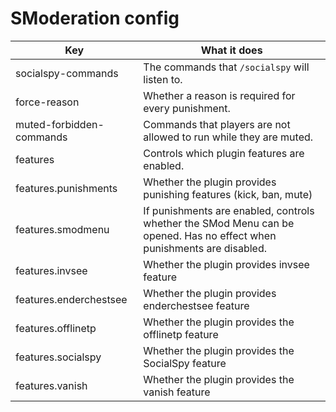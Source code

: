 # SModeration config

| Key                      | What it does                                                                                                           |
|--------------------------|------------------------------------------------------------------------------------------------------------------------|
| socialspy-commands       | The commands that `/socialspy` will listen to.                                                                         |
| force-reason             | Whether a reason is required for every punishment.                                                                     |  
| muted-forbidden-commands | Commands that players are not allowed to run while they are muted.                                                     |
| features                 | Controls which plugin features are enabled.                                                                            |
| features.punishments     | Whether the plugin provides punishing features (kick, ban, mute)                                                       |
| features.smodmenu        | If punishments are enabled, controls whether the SMod Menu can be opened. Has no effect when punishments are disabled. |
| features.invsee          | Whether the plugin provides invsee feature                                                                             |
| features.enderchestsee   | Whether the plugin provides enderchestsee feature                                                                      |
| features.offlinetp       | Whether the plugin provides the offlinetp feature                                                                      |
| features.socialspy       | Whether the plugin provides the SocialSpy feature                                                                      |
| features.vanish          | Whether the plugin provides the vanish feature                                                                         |